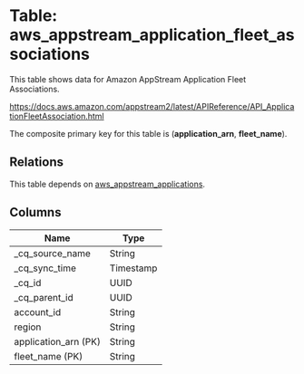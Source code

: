 # Table: aws_appstream_application_fleet_associations

This table shows data for Amazon AppStream Application Fleet Associations.

https://docs.aws.amazon.com/appstream2/latest/APIReference/API_ApplicationFleetAssociation.html

The composite primary key for this table is (**application_arn**, **fleet_name**).

## Relations

This table depends on [aws_appstream_applications](aws_appstream_applications).

## Columns

| Name          | Type          |
| ------------- | ------------- |
|_cq_source_name|String|
|_cq_sync_time|Timestamp|
|_cq_id|UUID|
|_cq_parent_id|UUID|
|account_id|String|
|region|String|
|application_arn (PK)|String|
|fleet_name (PK)|String|